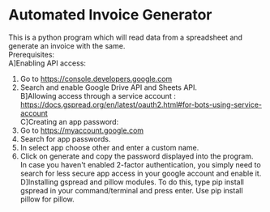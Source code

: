 # Automated Invoice Generator
This is a python program which will read data from a spreadsheet and generate an invoice with the same. <br />
Prerequisites: <br />
A]Enabling API access:
   1) Go to https://console.developers.google.com <br />
   2) Search and enable Google Drive API and Sheets API. <br />
B]Allowing access through a service account : https://docs.gspread.org/en/latest/oauth2.html#for-bots-using-service-account <br />
C]Creating an app password: <br />
   1) Go to https://myaccount.google.com <br />
   2) Search for app passwords. <br />
   3) In select app choose other and enter a custom name. <br />
   4) Click on generate and copy the password displayed into the program. <br />
   In case you haven't enabled 2-factor authentication, you simply need to search for less secure app access in your google account and enable it.  <br />
D]Installing gspread and pillow modules. To do this, type pip install gspread in your command/terminal and press enter. Use pip install pillow for pillow.  <br />
   
